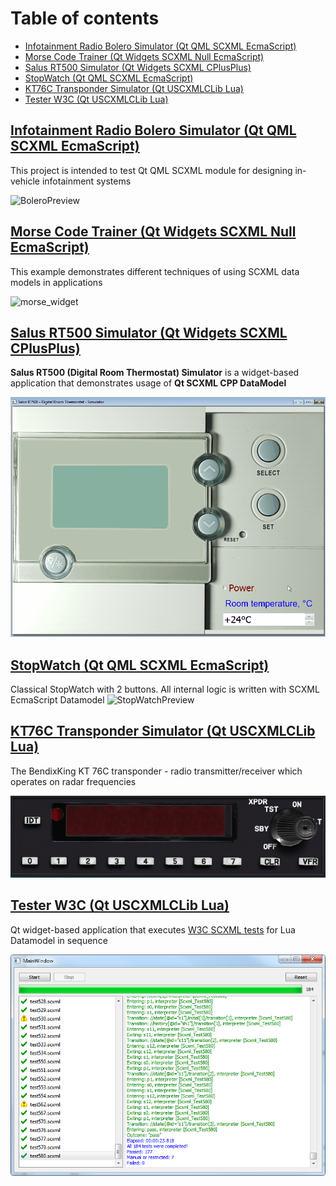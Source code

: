 # Table of contents
- [Infotainment Radio Bolero Simulator (Qt QML SCXML EcmaScript)](https://github.com/alexzhornyak/SCXML-tutorial/tree/master/Examples/Qt/SkodaBoleroInfotainment)
- [Morse Code Trainer (Qt Widgets SCXML Null EcmaScript)](https://github.com/alexzhornyak/SCXML-tutorial/tree/master/Examples/Qt/Morse)
- [Salus RT500 Simulator (Qt Widgets SCXML CPlusPlus)](https://github.com/alexzhornyak/Salus-RT500-Simulator)
- [StopWatch (Qt QML SCXML EcmaScript)](https://github.com/alexzhornyak/SCXML-tutorial/tree/master/Examples/Qt/StopWatch)
- [KT76C Transponder Simulator (Qt USCXMLCLib Lua)](https://github.com/alexzhornyak/UscxmlCLib/tree/master/Examples/Qt/KT76CSim)
- [Tester W3C (Qt USCXMLCLib Lua)](https://github.com/alexzhornyak/UscxmlCLib/tree/master/Examples/Qt/TesterW3C)

## [Infotainment Radio Bolero Simulator (Qt QML SCXML EcmaScript)](https://github.com/alexzhornyak/SCXML-tutorial/tree/master/Examples/Qt/SkodaBoleroInfotainment)
This project is intended to test Qt QML SCXML module for designing in-vehicle infotainment systems

![BoleroPreview](https://github.com/alexzhornyak/SCXML-tutorial/blob/master/Examples/Qt/SkodaBoleroInfotainment/Qml/Images/BoleroPreview.gif)

## [Morse Code Trainer (Qt Widgets SCXML Null EcmaScript)](https://github.com/alexzhornyak/SCXML-tutorial/tree/master/Examples/Qt/Morse)
This example demonstrates different techniques of using SCXML data models in applications

![morse_widget](https://github.com/alexzhornyak/SCXML-tutorial/blob/master/Images/morse.gif)

## [Salus RT500 Simulator (Qt Widgets SCXML CPlusPlus)](https://github.com/alexzhornyak/Salus-RT500-Simulator)
**Salus RT500 (Digital Room Thermostat) Simulator** is a widget-based application that demonstrates usage of **Qt SCXML CPP DataModel**

![AppPreview](https://github.com/alexzhornyak/Salus-RT500-Simulator/blob/master/Images/SalusPreview.gif)

## [StopWatch (Qt QML SCXML EcmaScript)](https://github.com/alexzhornyak/SCXML-tutorial/tree/master/Examples/Qt/StopWatch)
Classical StopWatch with 2 buttons. All internal logic is written with SCXML EcmaScript Datamodel
![StopWatchPreview](https://github.com/alexzhornyak/SCXML-tutorial/blob/master/Images/StopWatch_intro.png)

## [KT76C Transponder Simulator (Qt USCXMLCLib Lua)](https://github.com/alexzhornyak/UscxmlCLib/tree/master/Examples/Qt/KT76CSim)
The BendixKing KT 76C transponder - radio transmitter/receiver which operates on radar frequencies

![KT76C_Orig](https://github.com/alexzhornyak/UscxmlCLib/blob/master/Examples/Images/KT76C_Orig.gif)

## [Tester W3C (Qt USCXMLCLib Lua)](https://github.com/alexzhornyak/UscxmlCLib/tree/master/Examples/Qt/TesterW3C)
Qt widget-based application that executes [W3C SCXML tests](https://www.w3.org/Voice/2013/scxml-irp/) for Lua Datamodel in sequence

![qt](https://github.com/alexzhornyak/UscxmlCLib/blob/master/Examples/Images/TesterW3CQt.png)
